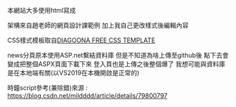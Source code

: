 本網站大多使用html寫成

架構來自趙老師的網頁設計課範例 加上我自己更改樣式後編輯內容

CSS樣式模板取自[DIAGOONA FREE CSS TEMPLATE](https://www.free-css.com/free-css-templates/page269/diagoona)



news分頁原本使用ASP.net繫結資料庫 但是不知道為啥上傳至github後 點下去會變成把整個ASPX頁面下載下來
登入頁也是上傳之後整個爆了 我想可能與資料庫是在本地端有關(以VS2019在本機開啟是正常的)

時鐘script參考(兼除錯)來源 : 
https://blog.csdn.net/mildddd/article/details/79800797
